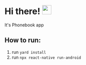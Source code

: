 # Hi there! <img src="https://media.giphy.com/media/hvRJCLFzcasrR4ia7z/giphy.gif" width="30px"> 
It's Phonebook app

## How to run:
1. run `yard install`
2. run `npx react-native run-android`  
